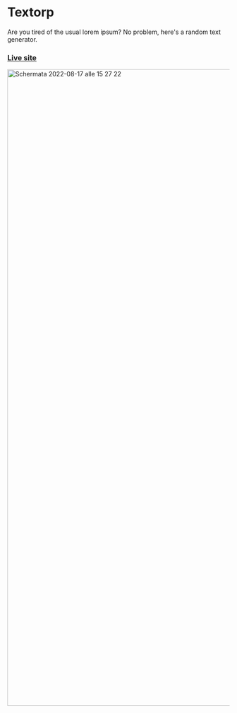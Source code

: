 # Textorp

Are you tired of the usual lorem ipsum? No problem, here's a random text generator.

<h3><a href="https://textorp.netlify.app/">Live site</a></h3>

<img width="1440" alt="Schermata 2022-08-17 alle 15 27 22" src="https://user-images.githubusercontent.com/55994022/185145942-fa3214df-d7a4-4999-8d33-c93d18dae0a7.png">

